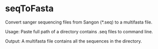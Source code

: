 # seqToFasta
Convert sanger sequencing files from Sangon (*.seq) to a multifasta file.

Usage:
	Paste full path of a directory contains .seq files to command line.

Output:
	A multifasta file contains all the sequences in the directory.

